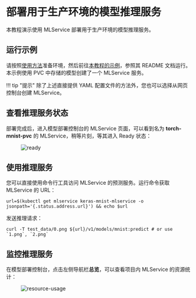 # 部署用于生产环境的模型推理服务

本教程演示使用 MLService 部署用于生产环境的模型推理服务。

## 运行示例

请按照<a target="_blank" rel="noopener noreferrer" href="https://github.com/t9k/tutorial-examples/blob/master/docs/README-zh.md#%E4%BD%BF%E7%94%A8%E6%96%B9%E6%B3%95">使用方法</a>准备环境，然后前往<a target="_blank" rel="noopener noreferrer" href="https://github.com/t9k/tutorial-examples/blob/master/deployment/mlservice-v2/mlservice-torch-pvc">本教程的示例</a>，参照其 README 文档运行。本示例使用 PVC 中存储的模型创建了一个 MLService 服务。

!!! tip "提示"
    除了上述直接提供 YAML 配置文件的方法外，您也可以选择从网页控制台创建 MLService。

## 查看推理服务状态

部署完成后，进入模型部署控制台的 MLService 页面，可以看到名为 **torch-mnist-pvc** 的 MLService，稍等片刻，等其进入 Ready 状态：

<figure class="screenshot">
    <img alt="ready" src="../assets/tasks/deploy-mlservice/status.png" class="screenshot"/>
</figure>

## 使用推理服务

您可以直接使用命令行工具访问 MLService 的预测服务。运行命令获取 MLService 的 URL：

``` shell
url=$(kubectl get mlservice keras-mnist-mlservice -o jsonpath='{.status.address.url}') && echo $url
```

发送推理请求：
``` shell
curl -T test_data/0.png ${url}/v1/models/mnist:predict # or use `1.png`, `2.png`
```


## 监控推理服务

在模型部署控制台，点击左侧导航栏**总览**，可以查看项目内 MLService 的资源统计：

<figure class="screenshot">
  <img alt="resource-usage" src="../../assets/guide/deploy-model-reference-serving/mlservice/resource-usage.png" class="screenshot"/>
</figure>
